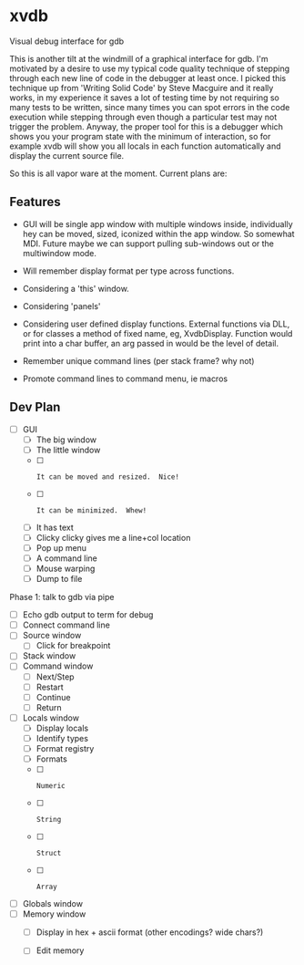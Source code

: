 xvdb
====

Visual debug interface for gdb

This is another tilt at the windmill of a graphical interface for gdb.
I'm motivated by a desire to use my typical code quality technique of
stepping through each new line of code in the debugger at least once.
I picked this technique up from 'Writing Solid Code' by Steve Macguire
and it really works, in my experience it saves a lot of testing time
by not requiring so many tests to be written, since many times you
can spot errors in the code execution while stepping through even
though a particular test may not trigger the problem.  Anyway, the
proper tool for this is a debugger which shows you your program state
with the minimum of interaction, so for example xvdb will show you
all locals in each function automatically and display the current
source file.

So this is all vapor ware at the moment.  Current plans are:

Features
--------

* GUI will be single app window with multiple windows inside, individually
  hey can be moved, sized, iconized within the app window.  So somewhat MDI.
  Future maybe we can support pulling sub-windows out or the multiwindow mode.

* Will remember display format per type across functions.

* Considering a 'this' window.

* Considering 'panels'

* Considering user defined display functions.  External functions via DLL, or
  for classes a method of fixed name, eg, XvdbDisplay.  Function would print
  into a char buffer, an arg passed in would be the level of detail.

* Remember unique command lines (per stack frame? why not)

* Promote command lines to command menu, ie macros

Dev Plan
--------

- [ ] GUI
    - [ ]   The big window
    - [ ]   The little window
	- [ ]     It can be moved and resized.  Nice!
	- [ ]     It can be minimized.  Whew!
    - [ ]   It has text
    - [ ]   Clicky clicky gives me a line+col location
    - [ ]   Pop up menu
    - [ ]   A command line
    - [ ]   Mouse warping
    - [ ]   Dump to file

Phase 1: talk to gdb via pipe

- [ ] Echo gdb output to term for debug
- [ ] Connect command line
- [ ] Source window
    - [ ]   Click for breakpoint
- [ ] Stack window
- [ ] Command window
    - [ ]   Next/Step
    - [ ]   Restart
    - [ ]   Continue
    - [ ]   Return
- [ ] Locals window
    - [ ]   Display locals
    - [ ]   Identify types
    - [ ]   Format registry
    - [ ]   Formats
	- [ ]     Numeric
	- [ ]     String
	- [ ]     Struct
	- [ ]     Array
- [ ] Globals window
- [ ] Memory window
    - [ ]   Display in hex + ascii format (other encodings? wide chars?)
    - [ ]   Edit memory

